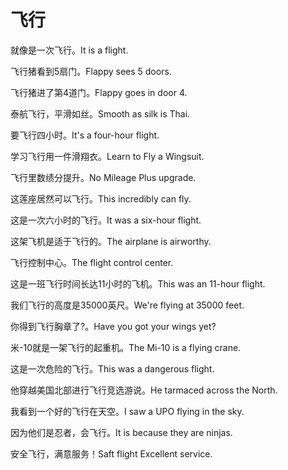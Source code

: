 # 飞行

<p><span class="chinese">就像是一次飞行。</span><span class="english">It is a flight.</span></p>

<p><span class="chinese">飞行猪看到5扇门。</span><span class="english">Flappy sees 5 doors.</span></p>

<p><span class="chinese">飞行猪进了第4道门。</span><span class="english">Flappy goes in door 4.</span></p>

<p><span class="chinese">泰航飞行，平滑如丝。</span><span class="english">Smooth as silk is Thai.</span></p>

<p><span class="chinese">要飞行四小时。</span><span class="english">It's a four-hour flight.</span></p>

<p><span class="chinese">学习飞行用一件滑翔衣。</span><span class="english">Learn to Fly a Wingsuit.</span></p>

<p><span class="chinese">飞行里数绩分提升。</span><span class="english">No Mileage Plus upgrade.</span></p>

<p><span class="chinese">这莲座居然可以飞行。</span><span class="english">This incredibly can fly.</span></p>

<p><span class="chinese">这是一次六小时的飞行。</span><span class="english">It was a six-hour flight.</span></p>

<p><span class="chinese">这架飞机是适于飞行的。</span><span class="english">The airplane is airworthy.</span></p>

<p><span class="chinese">飞行控制中心。</span><span class="english">The flight control center.</span></p>

<p><span class="chinese">这是一班飞行时间长达11小时的飞机。</span><span class="english">This was an 11-hour flight.</span></p>

<p><span class="chinese">我们飞行的高度是35000英尺。</span><span class="english">We're flying at 35000 feet.</span></p>

<p><span class="chinese">你得到飞行胸章了?。</span><span class="english">Have you got your wings yet?</span></p>

<p><span class="chinese">米-10就是一架飞行的起重机。</span><span class="english">The Mi-10 is a flying crane.</span></p>

<p><span class="chinese">这是一次危险的飞行。</span><span class="english">This was a dangerous flight.</span></p>

<p><span class="chinese">他穿越美国北部进行飞行竞选游说。</span><span class="english">He tarmaced across the North.</span></p>

<p><span class="chinese">我看到一个好的飞行在天空。</span><span class="english">I saw a UPO flying in the sky.</span></p>

<p><span class="chinese">因为他们是忍者，会飞行。</span><span class="english">It is because they are ninjas.</span></p>

<p><span class="chinese">安全飞行，满意服务！</span><span class="english">Saft flight Excellent service.</span></p>

